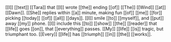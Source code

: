 [[I]] [[text]] [[Tara]] that [[I]] wrote [[the]] ending [[of]] [[The]] [[Wind]] [[at]] [[Dawn]]. [[She]] replies within [[a]] minute, making fun [[of]] [[me]] [[for]] picking [[today]] [[of]] [[all]] [[days]]. [[I]] smile [[to]] [[myself]], and [[put]] away [[my]] phone. [[I]] include this [[to]] [[show]] [[the]] [[reader]] that [[life]] goes [[on]], that [[everything]] passes. [[My]] [[life]] [[is]] tragic, but triumphant too. [[Every]] [[life]] has [[triumph]] [[in]] [[the]] [[works]].